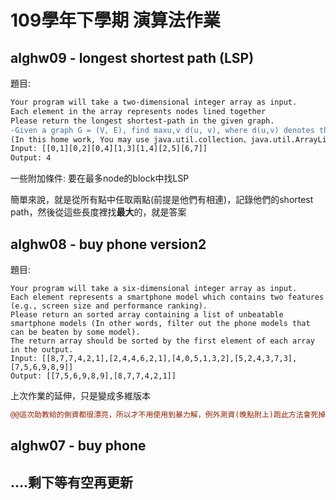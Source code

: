# 109學年下學期 演算法作業
## alghw09 - longest shortest path (LSP)
題目:
```diff
Your program will take a two-dimensional integer array as input. 
Each element in the array represents nodes lined together
Please return the longest shortest-path in the given graph.
-Given a graph G = (V, E), find maxu,v d(u, v), where d(u,v) denotes the shortest path length between node u and node v, for all possible u, v
(In this home work, You may use java.util.collection、java.util.ArrayList、java.util.Stack, but  java.util.* is not allowed.)
Input: [[0,1][0,2][0,4][1,3][1,4][2,5][6,7]]
Output: 4
```
一些附加條件: 要在最多node的block中找LSP

簡單來說，就是從所有點中任取兩點(前提是他們有相連)，記錄他們的shortest path，然後從這些長度裡找**最大**的，就是答案

## alghw08 - buy phone version2
題目:
```
Your program will take a six-dimensional integer array as input. 
Each element represents a smartphone model which contains two features (e.g., screen size and performance ranking).
Please return an sorted array containing a list of unbeatable smartphone models (In other words, filter out the phone models that can be beaten by some model).
The return array should be sorted by the first element of each array in the output. 
Input: [[8,7,7,4,2,1],[2,4,4,6,2,1],[4,0,5,1,3,2],[5,2,4,3,7,3],[7,5,6,9,8,9]]
Output: [[7,5,6,9,8,9],[8,7,7,4,2,1]]
```
上次作業的延伸，只是變成多維版本

```diff
@@這次助教給的側資都很漂亮，所以才不用使用到暴力解，例外測資(晚點附上)跑此方法會死掉喔喔喔@@
```

## alghw07 - buy phone
## ....剩下等有空再更新
